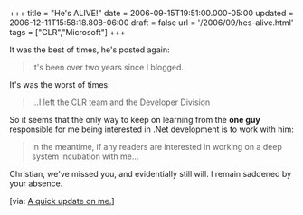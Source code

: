 +++
title = "He's ALIVE!"
date = 2006-09-15T19:51:00.000-05:00
updated = 2006-12-11T15:58:18.808-06:00
draft = false
url = '/2006/09/hes-alive.html'
tags = ["CLR","Microsoft"]
+++

It was the best of times, he's posted again:

> It's been over two years since I blogged.

It's was the worst of times:

> ...I left the CLR team and the Developer Division

So it seems that the only way to keep on learning from the **one guy** responsible for me being interested in .Net development is to work with him:

> In the meantime, if any readers are interested in working on a deep system incubation with me...

Christian, we've missed you, and evidentially still will. I remain saddened by your absence.

\[via: [A quick update on me.](http://blogs.msdn.com/cbrumme/archive/2006/09/15/756709.aspx)\]
